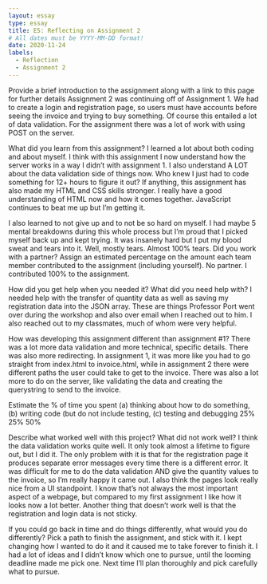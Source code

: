 ```yaml
---
layout: essay
type: essay
title: E5: Reflecting on Assignment 2
# All dates must be YYYY-MM-DD format!
date: 2020-11-24
labels:
  - Reflection
  - Assignment 2
--- 
```

Provide a brief introduction to the assignment along with a link to this page for further details
Assignment 2 was continuing off of Assignment 1. We had to create a login and registration page, so users must have accounts before seeing the invoice and trying to buy something. Of course this entailed a lot of data validation. For the assignment there was a lot of work with using POST on the server. 

What did you learn from this assignment?
I learned a lot about both coding and about myself. I think with this assignment I now understand how the server works in a way I didn’t with assignment 1. I also understand A LOT about the data validation side of things now. Who knew I just had to code something for 12+ hours to figure it out? If anything, this assignment has also made my HTML and CSS skills stronger. I really have a good understanding of HTML now and how it comes together. JavaScript continues to beat me up but I’m getting it.

I also learned to not give up and to not be so hard on myself. I had maybe 5 mental breakdowns during this whole process but I’m proud that I picked myself back up and kept trying. It was insanely hard but I put my blood sweat and tears into it. Well, mostly tears. Almost 100% tears. 
Did you work with a partner? Assign an estimated percentage on the amount each team member contributed to the assignment (including yourself).
No partner. I contributed 100% to the assignment. 

How did you get help when you needed it? What did you need help with?
I needed help with the transfer of quantity data as well as saving my registration data into the JSON array. These are things Professor Port went over during the workshop and also over email when I reached out to him. I also reached out to my classmates, much of whom were very helpful. 

How was developing this assignment different than assignment #1?
There was a lot more data validation and more technical, specific details. There was also more redirecting. In assignment 1, it was more like you had to go straight from index.html to invoice.html, while in assignment 2 there were different paths the user could take to get to the invoice. There was also a lot more to do on the server, like validating the data and creating the querystring to send to the invoice.

Estimate the % of time you spent (a) thinking about how to do something, (b) writing code (but do not include testing, (c) testing and debugging
25%
25%
50%

Describe what worked well with this project? What did not work well?
I think the data validation works quite well. It only took almost a lifetime to figure out, but I did it. The only problem with it is that for the registration page it produces separate error messages every time there is a different error. It was difficult for me to do the data validation AND give the quantity values to the invoice, so I’m really happy it came out. I also think the pages look really nice from a UI standpoint. I know that’s not always the most important aspect of a webpage, but compared to my first assignment I like how it looks now a lot better. Another thing that doesn’t work well is that the registration and login data is not sticky. 

If you could go back in time and do things differently, what would you do differently?
Pick a path to finish the assignment, and stick with it. I kept changing how I wanted to do it and it caused me to take forever to finish it. I had a lot of ideas and I didn’t know which one to pursue, until the looming deadline made me pick one. Next time I’ll plan thoroughly and pick carefully what to pursue. 
